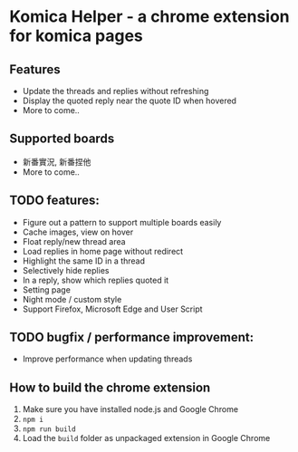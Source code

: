 # Komica Helper - a chrome extension for komica pages
## Features
- Update the threads and replies without refreshing
- Display the quoted reply near the quote ID when hovered
- More to come..

## Supported boards
- 新番實況, 新番捏他
- More to come..

## TODO features:
- Figure out a pattern to support multiple boards easily
- Cache images, view on hover
- Float reply/new thread area
- Load replies in home page without redirect
- Highlight the same ID in a thread
- Selectively hide replies
- In a reply, show which replies quoted it
- Setting page
- Night mode / custom style
- Support Firefox, Microsoft Edge and User Script 

## TODO bugfix / performance improvement:
- Improve performance when updating threads

## How to build the chrome extension
1. Make sure you have installed node.js and Google Chrome
2. `npm i`
3. `npm run build`
4. Load the `build` folder as unpackaged extension in Google Chrome
